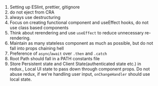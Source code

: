 1. Setting up ESlint, prettier, gitignore
2. do not eject from CRA
3. always use destructuring
4. Focus on creating functional component and useEffect hooks, do not use class based components
5. Think about rerendering and use `useEffect` to reduce unnecessary re-rendering.
5. Maintain as many stateless component as much as possible, but do not fall into props chaining hell
6. Preference of `async`/`await` over `.then` and `.catch`
7. Root Path should fall in a PATH constants file 
8. Store Persistent state and Client State(authenticated state etc.) in redux., Local UI state to pass down through component props. Do not abuse redux, if we're handling user input, `onChangeHandler` should use local state.

